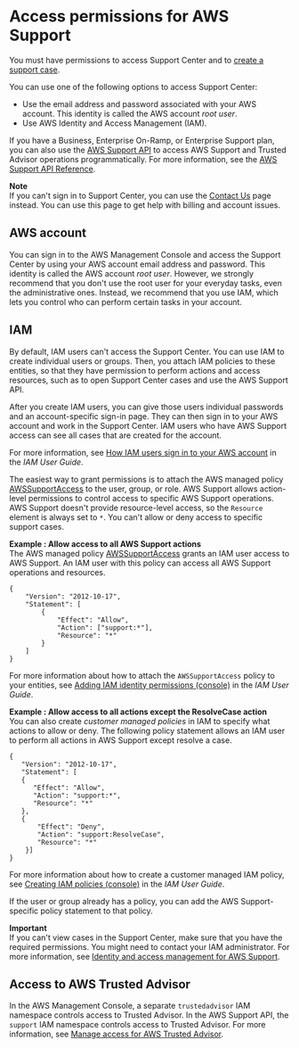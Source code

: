 # Access permissions for AWS Support<a name="accessing-support"></a>

You must have permissions to access Support Center and to [create a support case](case-management.md#creating-a-support-case)\.

You can use one of the following options to access Support Center:
+ Use the email address and password associated with your AWS account\. This identity is called the AWS account *root user*\.
+ Use AWS Identity and Access Management \(IAM\)\. 

If you have a Business, Enterprise On\-Ramp, or Enterprise Support plan, you can also use the [AWS Support API](Welcome.md) to access AWS Support and Trusted Advisor operations programmatically\. For more information, see the [AWS Support API Reference](https://docs.aws.amazon.com/awssupport/latest/APIReference/Welcome.html)\.



**Note**  
If you can't sign in to Support Center, you can use the [Contact Us](http://aws.amazon.com/contact-us/) page instead\. You can use this page to get help with billing and account issues\.

## AWS account<a name="root-account"></a>

 You can sign in to the AWS Management Console and access the Support Center by using your AWS account email address and password\. This identity is called the AWS account *root user*\. However, we strongly recommend that you don't use the root user for your everyday tasks, even the administrative ones\. Instead, we recommend that you use IAM, which lets you control who can perform certain tasks in your account\. 

## IAM<a name="iam"></a>

By default, IAM users can't access the Support Center\. You can use IAM to create individual users or groups\. Then, you attach IAM policies to these entities, so that they have permission to perform actions and access resources, such as to open Support Center cases and use the AWS Support API\.

After you create IAM users, you can give those users individual passwords and an account\-specific sign\-in page\. They can then sign in to your AWS account and work in the Support Center\. IAM users who have AWS Support access can see all cases that are created for the account\. 

For more information, see [How IAM users sign in to your AWS account](https://docs.aws.amazon.com/IAM/latest/UserGuide/WhatUsersNeedToKnow.html) in the *IAM User Guide*\.

The easiest way to grant permissions is to attach the AWS managed policy [AWSSupportAccess](https://console.aws.amazon.com/iam/home?region=us-east-1#/policies/arn:aws:iam::aws:policy/AWSSupportAccess) to the user, group, or role\. AWS Support allows action\-level permissions to control access to specific AWS Support operations\. AWS Support doesn't provide resource\-level access, so the `Resource` element is always set to `*`\. You can't allow or deny access to specific support cases\. 

**Example : Allow access to all AWS Support actions**  
The AWS managed policy [AWSSupportAccess](https://console.aws.amazon.com/iam/home?region=us-east-1#/policies/arn:aws:iam::aws:policy/AWSSupportAccess) grants an IAM user access to AWS Support\. An IAM user with this policy can access all AWS Support operations and resources\.  

```
{
    "Version": "2012-10-17",
    "Statement": [
        {
            "Effect": "Allow",
            "Action": ["support:*"],
            "Resource": "*"
        }
    ]
}
```
For more information about how to attach the `AWSSupportAccess` policy to your entities, see [Adding IAM identity permissions \(console\)](https://docs.aws.amazon.com/IAM/latest/UserGuide/access_policies_manage-attach-detach.html#add-policies-console) in the *IAM User Guide*\.

**Example : Allow access to all actions except the ResolveCase action**  
You can also create *customer managed policies* in IAM to specify what actions to allow or deny\. The following policy statement allows an IAM user to perform all actions in AWS Support except resolve a case\.  

```
{
   "Version": "2012-10-17",
   "Statement": [
   {
      "Effect": "Allow",
      "Action": "support:*",
      "Resource": "*"
   },
   {
       "Effect": "Deny",
       "Action": "support:ResolveCase",
       "Resource": "*"
    }]
}
```
For more information about how to create a customer managed IAM policy, see [Creating IAM policies \(console\)](https://docs.aws.amazon.com/IAM/latest/UserGuide/access_policies_create-console.html) in the *IAM User Guide*\.

If the user or group already has a policy, you can add the AWS Support\-specific policy statement to that policy\. 

**Important**  
If you can't view cases in the Support Center, make sure that you have the required permissions\. You might need to contact your IAM administrator\. For more information, see [Identity and access management for AWS Support](security-iam.md)\.

## Access to AWS Trusted Advisor<a name="access-to-trusted-advisor"></a>

In the AWS Management Console, a separate `trustedadvisor` IAM namespace controls access to Trusted Advisor\. In the AWS Support API, the `support` IAM namespace controls access to Trusted Advisor\. For more information, see [Manage access for AWS Trusted Advisor](security-trusted-advisor.md)\.